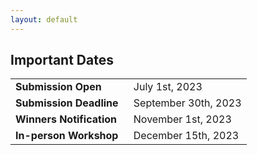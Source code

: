 ```yaml
---
layout: default
---
```


## Important Dates

<table class="foo">
    <tr>
        <td width="50%"><b>Submission Open</b></td>
        <td width="50%">July 1st, 2023</td>
    </tr>
    <tr>
        <td width="50%"><b>Submission Deadline</b></td>
        <td width="50%">September 30th, 2023</td>
    </tr>
    <tr>
        <td width="50%"><b>Winners Notification</b></td>
        <td width="50%">November 1st, 2023</td>
    </tr>
    <tr>
        <td width="50%"><b>In-person Workshop</b></td>
        <td width="50%">December 15th, 2023</td>
    </tr>
</table>
